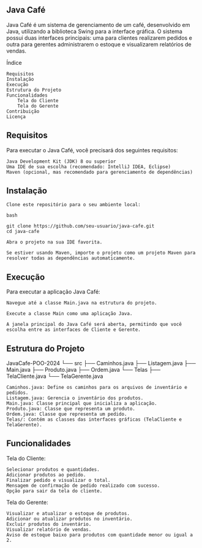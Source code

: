<h2>Java Café</h2>

Java Café é um sistema de gerenciamento de um café, desenvolvido em Java, utilizando a biblioteca Swing para a interface gráfica. O sistema possui duas interfaces principais: uma para clientes realizarem pedidos e outra para gerentes administrarem o estoque e visualizarem relatórios de vendas.

Índice

    Requisitos
    Instalação
    Execução
    Estrutura do Projeto
    Funcionalidades
        Tela do Cliente
        Tela do Gerente
    Contribuição
    Licença

<h2>Requisitos</h2>

Para executar o Java Café, você precisará dos seguintes requisitos:

    Java Development Kit (JDK) 8 ou superior
    Uma IDE de sua escolha (recomendado: IntelliJ IDEA, Eclipse)
    Maven (opcional, mas recomendado para gerenciamento de dependências)

<h2>Instalação</h2>

    Clone este repositório para o seu ambiente local:

    bash

    git clone https://github.com/seu-usuario/java-cafe.git
    cd java-cafe

    Abra o projeto na sua IDE favorita.

    Se estiver usando Maven, importe o projeto como um projeto Maven para resolver todas as dependências automaticamente.

<h2>Execução</h2>

Para executar a aplicação Java Café:

    Navegue até a classe Main.java na estrutura do projeto.

    Execute a classe Main como uma aplicação Java.

    A janela principal do Java Café será aberta, permitindo que você escolha entre as interfaces de Cliente e Gerente.

<h2>Estrutura do Projeto</h2>

JavaCafe-POO-2024
└── src
    ├── Caminhos.java
    ├── Listagem.java
    ├── Main.java
    ├── Produto.java
    ├── Ordem.java
    └── Telas
        ├── TelaCliente.java
        └── TelaGerente.java

    Caminhos.java: Define os caminhos para os arquivos de inventário e pedidos.
    Listagem.java: Gerencia o inventário dos produtos.
    Main.java: Classe principal que inicializa a aplicação.
    Produto.java: Classe que representa um produto.
    Ordem.java: Classe que representa um pedido.
    Telas/: Contém as classes das interfaces gráficas (TelaCliente e TelaGerente).

<h2>Funcionalidades</h2>
Tela do Cliente:

    Selecionar produtos e quantidades.
    Adicionar produtos ao pedido.
    Finalizar pedido e visualizar o total.
    Mensagem de confirmação de pedido realizado com sucesso.
    Opção para sair da tela do cliente.

Tela do Gerente:

    Visualizar e atualizar o estoque de produtos.
    Adicionar ou atualizar produtos no inventário.
    Excluir produtos do inventário.
    Visualizar relatório de vendas.
    Aviso de estoque baixo para produtos com quantidade menor ou igual a 2.
